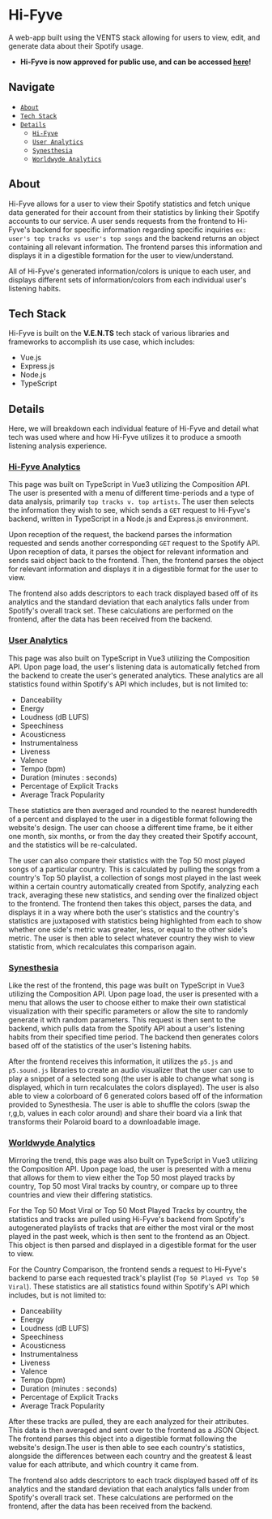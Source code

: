 # Hi-Fyve

A web-app built using the VENTS stack allowing for users to view, edit, and generate data about their Spotify usage. 
- <strong>Hi-Fyve is now approved for public use, and can be accessed <a href="https://hi-fyve.onrender.com">here</a>!</strong>

## Navigate
- [`About`](#about)
- [`Tech Stack`](#tech-stack)
- [`Details`](#details)
  - [`Hi-Fyve`](#hi-fyve-analytics)
  - [`User Analytics`](#user-analytics)
  - [`Synesthesia`](#synesthesia)
  - [`Worldwyde Analytics`](#worldwyde-analytics)

## **About**

Hi-Fyve allows for a user to view their Spotify statistics and fetch unique data generated for their account from their statistics by linking their Spotify accounts to our service. A user sends requests from the frontend to Hi-Fyve's backend for specific information regarding specific inquiries `ex: user's top tracks vs user's top songs` and the backend returns an object containing all relevant information. The frontend parses this information and displays it in a digestible formation for the user to view/understand.

All of Hi-Fyve's generated information/colors is unique to each user, and displays different sets of information/colors from each individual user's listening habits.

## **Tech Stack**

Hi-Fyve is built on the <strong>V.E.N.TS</strong> tech stack of various libraries and frameworks to accomplish its use case, which includes:
- Vue.js
- Express.js
- Node.js
- TypeScript

## Details

Here, we will breakdown each individual feature of Hi-Fyve and detail what tech was used where and how Hi-Fyve utilizes it to produce a smooth listening analysis experience.

### <ins>**Hi-Fyve Analytics**</ins>
This page was built on TypeScript in Vue3 utilizing the Composition API. The user is presented with a menu of different time-periods and a type of data analysis, primarily `top tracks v. top artists`. The user then selects the information they wish to see, which sends a `GET` request to Hi-Fyve's backend, written in TypeScript in a Node.js and Express.js environment. 

Upon reception of the request, the backend parses the information requested and sends another corresponding `GET` request to the Spotify API. Upon reception of data, it parses the object for relevant information and sends said object back to the frontend. Then, the frontend parses the object for relevant information and displays it in a digestible format for the user to view.

The frontend also adds descriptors to each track displayed based off of its analytics and the standard deviation that each analytics falls under from Spotify's overall track set. These calculations are performed on the frontend, after the data has been received from the backend.

### <ins>**User Analytics**</ins>
This page was also built on TypeScript in Vue3 utilizing the Composition API. Upon page load, the user's listening data is automatically fetched from the backend to create the user's generated analytics. These analytics are all statistics found within Spotify's API which includes, but is not limited to:
- Danceability
- Energy
- Loudness (dB LUFS)
- Speechiness
- Acousticness
- Instrumentalness
- Liveness
- Valence
- Tempo (bpm)
- Duration (minutes : seconds)
- Percentage of Explicit Tracks
- Average Track Popularity

These statistics are then averaged and rounded to the nearest hunderedth of a percent and displayed to the user in a digestible format following the website's design. The user can choose a different time frame, be it either one month, six months, or from the day they created their Spotify account, and the statistics will be re-calculated. 

The user can also compare their statistics with the Top 50 most played songs of a particular country. This is calculated by pulling the songs from a country's Top 50 playlist, a collection of songs most played in the last week within a certain country automatically created from Spotify, analyzing each track, averaging these new statistics, and sending over the finalized object to the frontend. The frontend then takes this object, parses the data, and displays it in a way where both the user's statistics and the country's statistics are juxtaposed with statistics being highlighted from each to show whether one side's metric was greater, less, or equal to the other side's metric. The user is then able to select whatever country they wish to view statistic from, which recalculates this comparison again.

### <ins>**Synesthesia**</ins>
Like the rest of the frontend, this page was built on TypeScript in Vue3 utilizing the Composition API. Upon page load, the user is presented with a menu that allows the user to choose either to make their own statistical visualization with their specific parameters or allow the site to randomly generate it with random parameters. This request is then sent to the backend, which pulls data from the Spotify API about a user's listening habits from their specified time period. The backend then generates colors based off of the statistics of the user's listening habits. 

After the frontend receives this information, it utilizes the `p5.js` and `p5.sound.js` libraries to create an audio visualizer that the user can use to play a snippet of a selected song (the user is able to change what song is displayed, which in turn recalculates the colors displayed). The user is also able to view a colorboard of 6 generated colors based off of the information provided to Synesthesia. The user is able to shuffle the colors (swap the r,g,b, values in each color around) and share their board via a link that transforms their Polaroid board to a downloadable image.

### <ins>**Worldwyde Analytics**</ins>
Mirroring the trend, this page was also built on TypeScript in Vue3 utilizing the Composition API. Upon page load, the user is presented with a menu that allows for them to view either the Top 50 most played tracks by country, Top 50 most Viral tracks by country, or compare up to three countries and view their differing statistics. 

For the Top 50 Most Viral or Top 50 Most Played Tracks by country, the statistics and tracks are pulled using Hi-Fyve's backend from Spotify's autogenerated playlists of tracks that are either the most viral or the most played in the past week, which is then sent to the frontend as an Object. This object is then parsed and displayed in a digestible format for the user to view.

For the Country Comparison, the frontend sends a request to Hi-Fyve's backend to parse each requested track's playlist (`Top 50 Played vs Top 50 Viral`). These statistics are all statistics found within Spotify's API which includes, but is not limited to:
- Danceability
- Energy
- Loudness (dB LUFS)
- Speechiness
- Acousticness
- Instrumentalness
- Liveness
- Valence
- Tempo (bpm)
- Duration (minutes : seconds)
- Percentage of Explicit Tracks
- Average Track Popularity

After these tracks are pulled, they are each analyzed for their attributes. This data is then averaged and sent over to the frontend as a JSON Object. The frontend parses this object into a digestible format following the website's design.The user is then able to see each country's statistics, alongside the differences between each country and the greatest & least value for each attribute, and which country it came from.

The frontend also adds descriptors to each track displayed based off of its analytics and the standard deviation that each analytics falls under from Spotify's overall track set. These calculations are performed on the frontend, after the data has been received from the backend.

